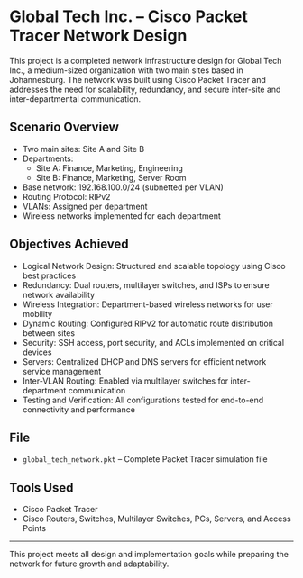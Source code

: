 # Global Tech Inc. – Cisco Packet Tracer Network Design

This project is a completed network infrastructure design for Global Tech Inc., a medium-sized organization with two main sites based in Johannesburg. The network was built using Cisco Packet Tracer and addresses the need for scalability, redundancy, and secure inter-site and inter-departmental communication.

## Scenario Overview

- Two main sites: Site A and Site B
- Departments:
  - Site A: Finance, Marketing, Engineering
  - Site B: Finance, Marketing, Server Room
- Base network: 192.168.100.0/24 (subnetted per VLAN)
- Routing Protocol: RIPv2
- VLANs: Assigned per department
- Wireless networks implemented for each department

## Objectives Achieved

- Logical Network Design: Structured and scalable topology using Cisco best practices
- Redundancy: Dual routers, multilayer switches, and ISPs to ensure network availability
- Wireless Integration: Department-based wireless networks for user mobility
- Dynamic Routing: Configured RIPv2 for automatic route distribution between sites
- Security: SSH access, port security, and ACLs implemented on critical devices
- Servers: Centralized DHCP and DNS servers for efficient network service management
- Inter-VLAN Routing: Enabled via multilayer switches for inter-department communication
- Testing and Verification: All configurations tested for end-to-end connectivity and performance

## File

- `global_tech_network.pkt` – Complete Packet Tracer simulation file

## Tools Used

- Cisco Packet Tracer
- Cisco Routers, Switches, Multilayer Switches, PCs, Servers, and Access Points

---

This project meets all design and implementation goals while preparing the network for future growth and adaptability.
